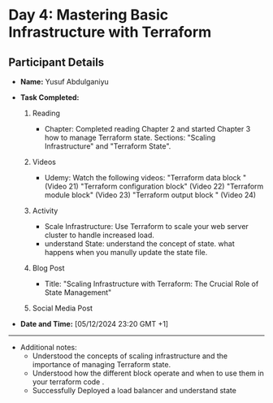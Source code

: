 # Day 4: Mastering Basic Infrastructure with Terraform

## Participant Details
- **Name:** Yusuf Abdulganiyu
- **Task Completed:** 
    1. Reading
        - Chapter: Completed reading Chapter 2 and started Chapter 3 how to manage Terraform state. Sections: "Scaling Infrastructure" and "Terraform State".

    2. Videos
        - Udemy: Watch the following videos:
            "Terraform data block " (Video 21)
            "Terraform configuration block" (Video 22)
            "Terraform module block" (Video 23)
            "Terraform output block " (Video 24)

    3. Activity
        - Scale Infrastructure: Use Terraform to scale your web server cluster to handle increased load.
        - understand State: understand the concept of state. what happens when you manully update the state file.

    4. Blog Post
        - Title: "Scaling Infrastructure with Terraform: The Crucial Role of State Management"
    5. Social Media Post
        
- **Date and Time:** [05/12/2024 23:20 GMT +1]

--- 
- Additional notes:
    - Understood the concepts of scaling infrastructure and the importance of managing Terraform state.
    - Understood how the different block operate and when to use them in your terraform code .
    - Successfully Deployed a load balancer and understand state 